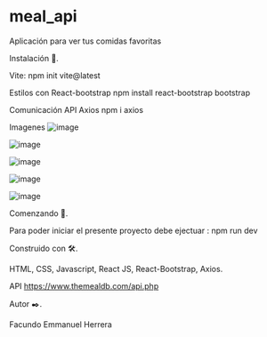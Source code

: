 # meal_api
Aplicación para ver tus comidas favoritas


Instalación 🔧.

Vite: npm init vite@latest

Estilos con React-bootstrap npm install react-bootstrap bootstrap

Comunicación API Axios npm i axios

Imagenes
![image](https://user-images.githubusercontent.com/90207514/172788147-768bc12a-6e28-4a36-8ae9-4872602209a5.png)

![image](https://user-images.githubusercontent.com/90207514/172788228-4343e3a0-b371-4baf-b425-b0b1ce46c8db.png)

![image](https://user-images.githubusercontent.com/90207514/172788285-60dbc839-1ed4-4dca-a8e8-dfa1f5271550.png)

![image](https://user-images.githubusercontent.com/90207514/172788392-e9021156-a08d-4e7c-9a8c-8fe72fe1dae8.png)

![image](https://user-images.githubusercontent.com/90207514/172788483-a817fc23-c97b-484b-93ff-1e889da00af7.png)


Comenzando 🚀.

Para poder iniciar el presente proyecto debe ejectuar : npm run dev

Construido con 🛠️.

HTML, CSS, Javascript, React JS, React-Bootstrap, Axios.

API https://www.themealdb.com/api.php

Autor ✒️.

Facundo Emmanuel Herrera
